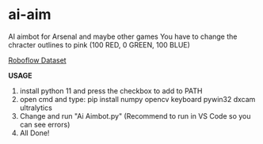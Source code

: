 # ai-aim
AI aimbot for Arsenal and maybe other games
You have to change the chracter outlines to pink (100 RED, 0 GREEN, 100 BLUE)

[Roboflow Dataset](https://universe.roboflow.com/yoinkedyoink-rqosi/enemy-finder-vqteo)

**USAGE**

1. install python 11 and press the checkbox to add to PATH  
1. open cmd and type: pip install numpy opencv keyboard pywin32 dxcam ultralytics  
1. Change and run "Ai Aimbot.py" (Recommend to run in VS Code so you can see errors)  
1. All Done!
